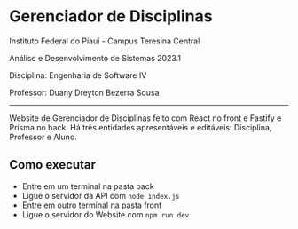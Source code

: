 # Gerenciador de Disciplinas

Instituto Federal do Piauí - Campus Teresina Central

Análise e Desenvolvimento de Sistemas 2023.1

Disciplina: Engenharia de Software IV

Professor: Duany Dreyton Bezerra Sousa

---

Website de Gerenciador de Disciplinas feito com React no front e Fastify e Prisma no back. Há três entidades apresentáveis e editáveis: Disciplina, Professor e Aluno.

## Como executar

- Entre em um terminal na pasta back
- Ligue o servidor da API com ```node index.js```
- Entre em outro terminal na pasta front
- Ligue o servidor do Website com ```npm run dev```